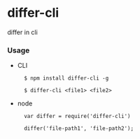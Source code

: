 differ-cli
==========

differ in cli


### Usage

* CLI

		$ npm install differ-cli -g

		$ differ-cli <file1> <file2>

* node

		var differ = require('differ-cli')

		differ('file-path1', 'file-path2');